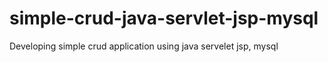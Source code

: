 # simple-crud-java-servlet-jsp-mysql
Developing simple crud application using java servelet jsp, mysql
